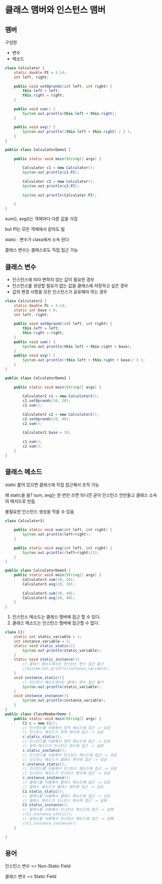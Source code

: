 # 클래스 맴버와 인스턴스 맴버

## 맴버

구성원

* 변수
* 메소드



```java
class Calculator {
	static double PI = 3.14;
	int left, right;
	
	public void setOprands(int left, int right) {
		this.left = left;
		this.right = right;
	}
	
	public void sum() {
		System.out.println(this.left + this.right);
	}
	
	public void avg() {
		System.out.println((this.left + this.right) / 2 );
	}
}

public class CalculatorDemo1 {
	
	public static void main(String[] args) {
		
		Calculator c1 = new Calculator();
		System.out.println(c1.PI);
		
		Calculator c2 = new Calculator();
		System.out.println(c2.PI);
		
		System.out.println(Calculator.PI);
		
	}
}
```

sum(), avg()는 객체마다 다른 값을 가짐

but PI는 모든 객체에서 같아도 됨

static : 변수가 class에서 소속 된다

클래스 변수는 클래스로도 직접 접근 가능



## 클래스 변수

* 인스턴스에 따라 변하지 않는 값이 필요한 경우
* 인스턴스를 생성할 필요가 없는 값을 클래스에 저장하고 싶은 경우
* 값의 변경 사항을 모든 인스턴스가 공유해야 하는 경우

```java
class Calculator2 {
	static double Pi = 3.14;
	static int base = 0;
	int left, right;
	
	public void setOprands(int left, int right) {
		this.left = left;
		this.right = right;
	}
	public void sum() {
		System.out.println(this.left + this.right + base);
	}
	public void avg() {
		System.out.println((this.left + this.right + base)/ 3 );
	}
}

public class CalculatorDemo2 {
	
	public static void main(String[] args) {
		
		Calculator2 c1 = new Calculator2();
		c1.setOprands(10, 20);
		c1.sum();
		
		Calculator2 c2 = new Calculator2();
		c2.setOprands(20, 40);
		c2.sum();
		
		Calculator2.base = 10;
		
		c1.sum();
		c2.sum();
	}
}
```



## 클래스 메소드

static 붙어 있으면 클래스에 직접 접근해서 조작 가능

왜 static을 씀? sum, avg는 한 번만 쓰면 되니깐 굳이 인스턴스 안만들고 클래스 소속의 메서드로 만듬

불필요한 인스턴스 생성을 막을 수 있음

```java
class Calculator3{
	
	public static void sum(int left, int right) {
		System.out.println(left+right);
	}
	
	public static void avg(int left, int right) {
		System.out.println((left+right)/2);
	}
}

public class CalculatorDemo3 {
	public static void main(String[] args) {
		Calculator3.sum(10, 20);
		Calculator3.avg(10, 20);
		
		Calculator3.sum(20, 40);
		Calculator3.avg(20, 40);
	}
}
```



1. 인스턴스 메소드는 클래스 맴버에 접근 할 수 있다.
2. 클래스 메소드는 인스턴스 맴버에 접근할 수 없다.

```java
class C1{
    static int static_variable = 1;
    int instance_variable = 2;
    static void static_static(){
        System.out.println(static_variable);
    }
    static void static_instance(){
        // 클래스 메소드에서는 인스턴스 변수 접근 불가
        //System.out.println(instance_variable);
    }
    void instance_static(){
        // 인스턴스 메소드에서는 클래스 변수 접근 불가
        System.out.println(static_variable);
    }
    void instance_instance(){        
        System.out.println(instance_variable);
    }
}
public class ClassMemberDemo {  
    public static void main(String[] args) {
        C1 c = new C1();
        // 인스턴스를 이용해서 정적 메소드에 접근 -> 성공
        // 인스턴스 메소드가 정적 변수에 접근 -> 성공
        c.static_static();
        // 인스턴스를 이용해서 정적 메소드에 접근 -> 성공
        // 정적 메소드가 인스턴스 변수에 접근 -> 실패
        c.static_instance();
        // 인스턴스를 이용해서 인스턴스 메소드에 접근 -> 성공
        // 인스턴스 메소드가 클래스 변수에 접근 -> 성공
        c.instance_static();
        // 인스턴스를 이용해서 인스턴스 메소드에 접근 -> 성공 
        // 인스턴스 메소드가 인스턴스 변수에 접근 -> 성공
        c.instance_instance();
        // 클래스를 이용해서 클래스 메소드에 접근 -> 성공
        // 클래스 메소드가 클래스 변수에 접근 -> 성공
        C1.static_static();
        // 클래스를 이용해서 클래스 메소드에 접근 -> 성공
        // 클래스 메소드가 인스턴스 변수에 접근 -> 실패
        C1.static_instance();
        // 클래스를 이용해서 인스턴스 메소드에 접근 -> 실패
        //C1.instance_static();
        // 클래스를 이용해서 인스턴스 메소드에 접근 -> 실패
        //C1.instance_instance();
    }
 
}
```



## 용어

인스턴스 변수 => Non-Static Field

클래스 변수 => Static Field